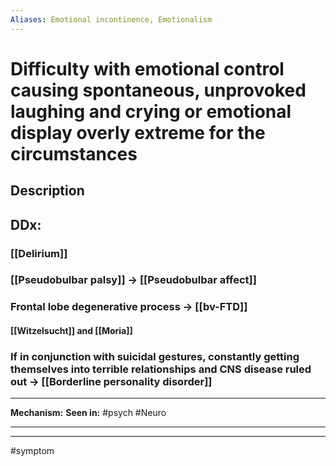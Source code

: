 ```yaml
---
Aliases: Emotional incontinence, Emotionalism
---
```

#  Difficulty with emotional control causing spontaneous, unprovoked laughing and crying or emotional display overly extreme for the circumstances
## Description
###
## DDx:
### [[Delirium]]
### [[Pseudobulbar palsy]] -> [[Pseudobulbar affect]]
### Frontal lobe degenerative process -> [[bv-FTD]]
#### [[Witzelsucht]] and [[Moria]]
### If in conjunction with suicidal gestures, constantly getting themselves into terrible relationships and CNS disease ruled out -> [[Borderline personality disorder]]

---
**Mechanism:**
**Seen in:** #psych #Neuro 

---


---
#symptom 